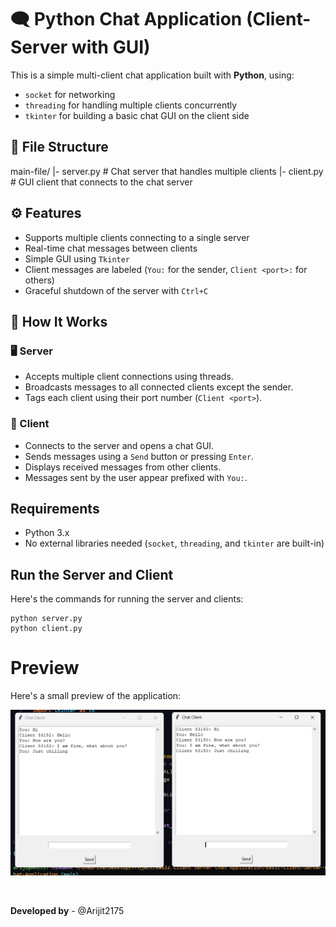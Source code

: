 # 🗨️ Python Chat Application (Client-Server with GUI)

This is a simple multi-client chat application built with **Python**, using:
- `socket` for networking
- `threading` for handling multiple clients concurrently
- `tkinter` for building a basic chat GUI on the client side

## 📂 File Structure

main-file/
  |- server.py # Chat server that handles multiple clients
  |- client.py # GUI client that connects to the chat server


## ⚙️ Features

- Supports multiple clients connecting to a single server  
- Real-time chat messages between clients  
- Simple GUI using `Tkinter`  
- Client messages are labeled (`You:` for the sender, `Client <port>:` for others)  
- Graceful shutdown of the server with `Ctrl+C`

## 🚀 How It Works

### 🖥️ Server

- Accepts multiple client connections using threads.
- Broadcasts messages to all connected clients except the sender.
- Tags each client using their port number (`Client <port>`).

### 💬 Client

- Connects to the server and opens a chat GUI.
- Sends messages using a `Send` button or pressing `Enter`.
- Displays received messages from other clients.
- Messages sent by the user appear prefixed with `You:`.

## Requirements

- Python 3.x  
- No external libraries needed (`socket`, `threading`, and `tkinter` are built-in)

## Run the Server and Client

Here's the commands for running the server and clients:
```
python server.py
python client.py
```

# Preview

Here's a small preview of the application: 
<br>

![Demo of the app](assets/chat_app.png)

<br>

**Developed by** - @Arijit2175